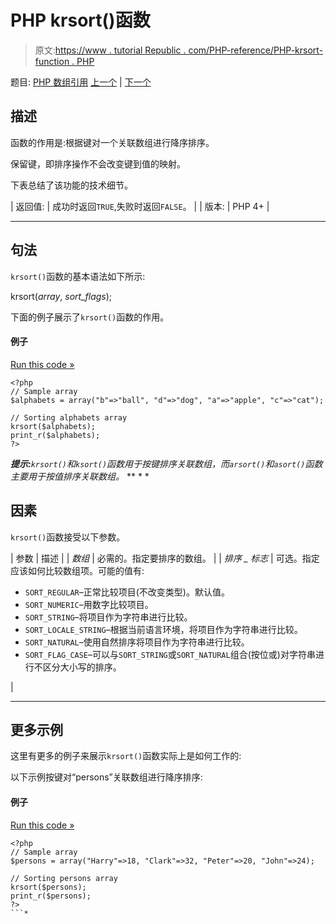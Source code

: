 # PHP krsort()函数

> 原文:[https://www . tutorial Republic . com/PHP-reference/PHP-krsort-function . PHP](https://www.tutorialrepublic.com/php-reference/php-krsort-function.php)

题目: [PHP 数组引用](php-array-functions.php) [上一个](php-key-function.php) | [下一个](php-ksort-function.php)

## 描述

函数的作用是:根据键对一个关联数组进行降序排序。

保留键，即排序操作不会改变键到值的映射。

下表总结了该功能的技术细节。

| 返回值: | 成功时返回`TRUE`,失败时返回`FALSE`。 |
| 版本: | PHP 4+ |

* * *

## 句法

`krsort()`函数的基本语法如下所示:

krsort(*array*, *sort_flags*);

下面的例子展示了`krsort()`函数的作用。

#### 例子

[Run this code »](../codelab.php?topic=php&file=sort-an-associative-array-by-key-in-descending-order "Run this code to view the output")

```
<?php
// Sample array
$alphabets = array("b"=>"ball", "d"=>"dog", "a"=>"apple", "c"=>"cat");

// Sorting alphabets array
krsort($alphabets);
print_r($alphabets);
?>
```

 ***提示:**`krsort()`和`ksort()`函数用于按键排序关联数组，而`arsort()`和`asort()`函数主要用于按值排序关联数组。*  ** * *

## 因素

`krsort()`函数接受以下参数。

| 参数 | 描述 |
| *数组* | 必需的。指定要排序的数组。 |
| *排序 _ 标志* | 可选。指定应该如何比较数组项。可能的值有:

*   `SORT_REGULAR`–正常比较项目(不改变类型)。默认值。
*   `SORT_NUMERIC`–用数字比较项目。
*   `SORT_STRING`–将项目作为字符串进行比较。
*   `SORT_LOCALE_STRING`–根据当前语言环境，将项目作为字符串进行比较。
*   `SORT_NATURAL`–使用自然排序将项目作为字符串进行比较。
*   `SORT_FLAG_CASE`–可以与`SORT_STRING`或`SORT_NATURAL`组合(按位或)对字符串进行不区分大小写的排序。

 |

* * *

## 更多示例

这里有更多的例子来展示`krsort()`函数实际上是如何工作的:

以下示例按键对“persons”关联数组进行降序排序:

#### 例子

[Run this code »](../codelab.php?topic=php&file=sort-an-array-in-reverse-order-by-key "Run this code to view the output")

```
<?php
// Sample array
$persons = array("Harry"=>18, "Clark"=>32, "Peter"=>20, "John"=>24);

// Sorting persons array
krsort($persons);
print_r($persons);
?>
```*